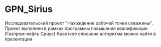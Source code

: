 # GPN_Sirius
Исследовательский проект "Нахождение рабочей точки скважины". Проект выполнен в рамках программы повышения квалификации (Газпром-нефть Сриус)
Красткое описание алгоритма можно найти в презентации
